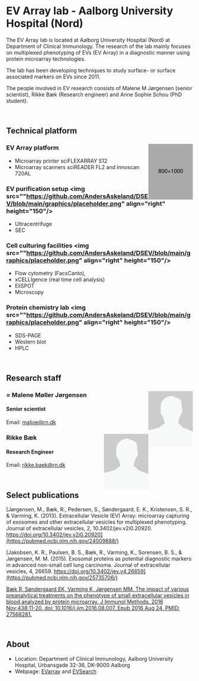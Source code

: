 [//]: # (Title/laboratory name)
[//]: # (How to edit: Write your title after "#")
# EV Array lab - Aalborg University Hospital (Nord)

[//]: # (Laboratory text)
[//]: # (How to edit: Write a short description below this)
The EV Array lab is located at Aalborg University Hospital (Nord) at Department of Clinical Immunology. The research of the lab mainly focuses on multiplexed phenotyping of EVs (EV Array) in a diagnostic manner using protein microarray technologies.

The lab has been developing techniques to study surface- or surface associated markers on EVs since 2011.

The people involved in EV research consists of Malene M Jørgensen (senior scientist), Rikke Bæk (Research engineer) and Anne Sophie Schou (PhD student).

[//]: # (Layout - Linebreak \(Do not remove\)) 
<br /> 




[//]: # (Subtitle/technical platform - Try to keep consistent with other groups/descriptions.)
## Technical platform

[//]: # (Apparatus name)
[//]: # (How to edit: Write name of apparatus after "###" and edit image by altering the path after "img scr=". Do not edit align or height.)
### EV Array platform <img src="https://github.com/AndersAskeland/DSEV/blob/main/graphics/placeholder.png" align="right" height="150"/>

[//]: # (Apparatus description)
[//]: # (How to edit: Write description of method below this) 
* Microarray printer sciFLEXARRAY S12
* Microarray scanners sciREADER FL2 and Innoscan 720AL

### EV purification setup <img src=""https://github.com/AndersAskeland/DSEV/blob/main/graphics/placeholder.png" align="right" height="150"/>
* Ultracentrifuge
* SEC

### Cell culturing facilities <img src=""https://github.com/AndersAskeland/DSEV/blob/main/graphics/placeholder.png" align="right" height="150"/>
* Flow cytometry (FacsCanto),
* xCELLIgence (real time cell analysis)
* EliSPOT
* Microscopy 

### Protein chemistry lab <img src=""https://github.com/AndersAskeland/DSEV/blob/main/graphics/placeholder.png" align="right" height="150"/>
* SDS-PAGE 
* Western blot
* HPLC

[//]: # (Layout - Linebreak \(Do not remove\)) 
<br />




[//]: # (Subtitle/research staff - Try to keep consistent with other groups/descriptions.)
## Research staff

[//]: # (Person name)
[//]: # (How to edit: Write person name after "###". Write location of image after "img scr=". Do not edit align, height or width.)
### = Malene Møller Jørgensen <img src="https://github.com/AndersAskeland/DSEV/blob/main/graphics/placeholder_staff.png" align="right" height="150" width="120"/>

[//]: # (Person title)
[//]: # (How to edit: Write title of person after "####".) 
#### Senior scientist

[//]: # (Person description)
[//]: # (How to edit: Write description of person below this) 
Email: <maljoe@rn.dk>


[//]: # (Another example) 
### Rikke Bæk <img src="https://github.com/AndersAskeland/DSEV/blob/main/graphics/placeholder_staff.png" align="right" height="150" width="120"/>
#### Research Engineer
Email: <rikke.baek@rn.dk>

[//]: # (Layout - Linebreak \(Do not remove\)) 
<br />





[//]: # (Subtitle/Publications - Try to keep consistent with other groups/descriptions.)
[//]: # (How to edit: Write article name within [] and link within \(\). Use APA biblography/reference style.) 
## Select publications
[Jørgensen, M., Bæk, R., Pedersen, S., Søndergaard, E. K., Kristensen, S. R., & Varming, K. (2013). Extracellular Vesicle (EV) Array: microarray capturing of exosomes and other extracellular vesicles for multiplexed phenotyping. Journal of extracellular vesicles, 2, 10.3402/jev.v2i0.20920. https://doi.org/10.3402/jev.v2i0.20920](https://pubmed.ncbi.nlm.nih.gov/24009888/)

[Jakobsen, K. R., Paulsen, B. S., Bæk, R., Varming, K., Sorensen, B. S., & Jørgensen, M. M. (2015). Exosomal proteins as potential diagnostic markers in advanced non-small cell lung carcinoma. Journal of extracellular vesicles, 4, 26659. https://doi.org/10.3402/jev.v4.26659](https://pubmed.ncbi.nlm.nih.gov/25735706/)

[Bæk R, Søndergaard EK, Varming K, Jørgensen MM. The impact of various preanalytical treatments on the phenotype of small extracellular vesicles in blood analyzed by protein microarray. J Immunol Methods. 2016 Nov;438:11-20. doi: 10.1016/j.jim.2016.08.007. Epub 2016 Aug 24. PMID: 27568281.](https://pubmed.ncbi.nlm.nih.gov/27568281/)


[//]: # (Layout - Linebreak \(Do not remove\)) 
<br />





[//]: # (Subtitle/About - Try to keep consistent with other groups/descriptions.)
[//]: # (How to edit: Write appropriate info after the "*".) 
## About
* Location: Department of Clinical Immunology, Aalborg University Hospital, Urbansgade 32-36, DK-9000 Aalborg
* Webpage: [EVarray](www.EVArray.dk) and [EVSearch](www.EVsearch.dk)
